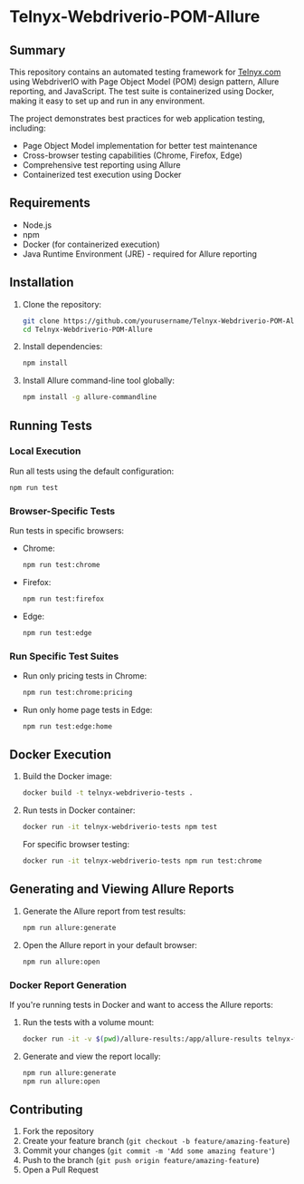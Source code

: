 # Telnyx-Webdriverio-POM-Allure

## Summary

This repository contains an automated testing framework for [Telnyx.com](https://telnyx.com) using WebdriverIO with Page Object Model (POM) design pattern, Allure reporting, and JavaScript. The test suite is containerized using Docker, making it easy to set up and run in any environment.

The project demonstrates best practices for web application testing, including:
- Page Object Model implementation for better test maintenance
- Cross-browser testing capabilities (Chrome, Firefox, Edge)
- Comprehensive test reporting using Allure
- Containerized test execution using Docker

## Requirements

- Node.js 
- npm 
- Docker (for containerized execution)
- Java Runtime Environment (JRE) - required for Allure reporting

## Installation

1. Clone the repository:
   ```bash
   git clone https://github.com/yourusername/Telnyx-Webdriverio-POM-Allure.git
   cd Telnyx-Webdriverio-POM-Allure
   ```

2. Install dependencies:
   ```bash
   npm install
   ```

3. Install Allure command-line tool globally:
   ```bash
   npm install -g allure-commandline
   ```

## Running Tests

### Local Execution

Run all tests using the default configuration:
```bash
npm run test
```

### Browser-Specific Tests

Run tests in specific browsers:

- Chrome:
  ```bash
  npm run test:chrome
  ```

- Firefox:
  ```bash
  npm run test:firefox
  ```

- Edge:
  ```bash
  npm run test:edge
  ```

### Run Specific Test Suites

- Run only pricing tests in Chrome:
  ```bash
  npm run test:chrome:pricing
  ```

- Run only home page tests in Edge:
  ```bash
  npm run test:edge:home
  ```

## Docker Execution

1. Build the Docker image:
   ```bash
   docker build -t telnyx-webdriverio-tests .
   ```

2. Run tests in Docker container:
   ```bash
   docker run -it telnyx-webdriverio-tests npm test
   ```

   For specific browser testing:
   ```bash
   docker run -it telnyx-webdriverio-tests npm run test:chrome
   ```

## Generating and Viewing Allure Reports

1. Generate the Allure report from test results:
   ```bash
   npm run allure:generate
   ```

2. Open the Allure report in your default browser:
   ```bash
   npm run allure:open
   ```

### Docker Report Generation

If you're running tests in Docker and want to access the Allure reports:

1. Run the tests with a volume mount:
   ```bash
   docker run -it -v $(pwd)/allure-results:/app/allure-results telnyx-webdriverio-tests npm test
   ```

2. Generate and view the report locally:
   ```bash
   npm run allure:generate
   npm run allure:open
   ```

## Contributing

1. Fork the repository
2. Create your feature branch (`git checkout -b feature/amazing-feature`)
3. Commit your changes (`git commit -m 'Add some amazing feature'`)
4. Push to the branch (`git push origin feature/amazing-feature`)
5. Open a Pull Request
